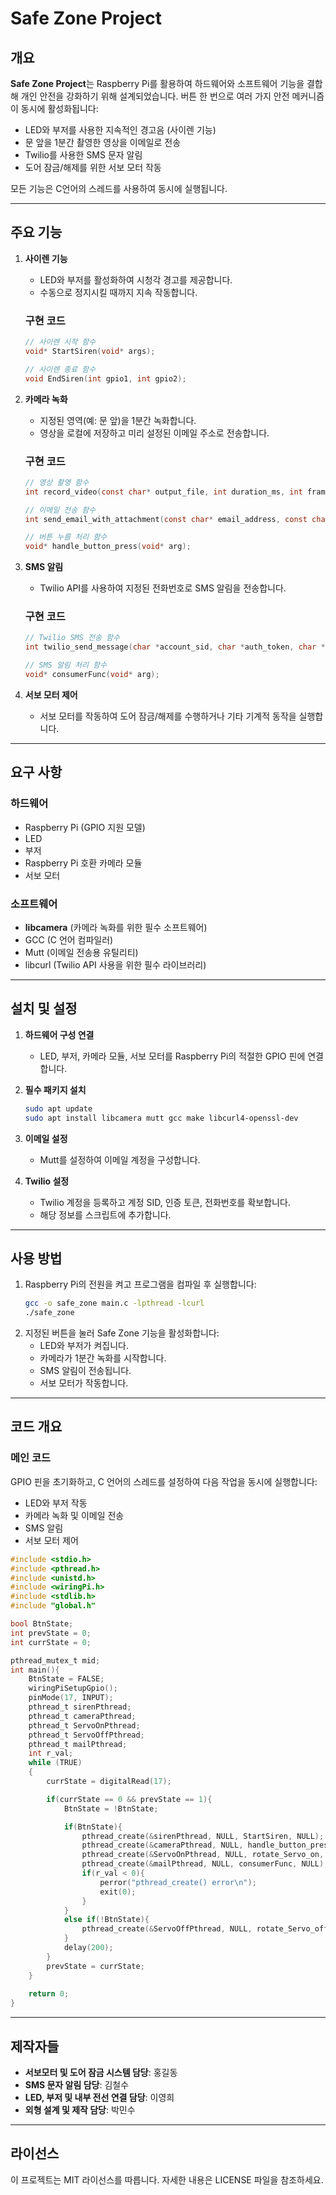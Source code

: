 # Safe Zone Project

## 개요
**Safe Zone Project**는 Raspberry Pi를 활용하여 하드웨어와 소프트웨어 기능을 결합해 개인 안전을 강화하기 위해 설계되었습니다. 버튼 한 번으로 여러 가지 안전 메커니즘이 동시에 활성화됩니다:

- LED와 부저를 사용한 지속적인 경고음 (사이렌 기능)
- 문 앞을 1분간 촬영한 영상을 이메일로 전송
- Twilio를 사용한 SMS 문자 알림
- 도어 잠금/해제를 위한 서보 모터 작동

모든 기능은 C언어의 스레드를 사용하여 동시에 실행됩니다.

---

## 주요 기능

1. **사이렌 기능**
   - LED와 부저를 활성화하여 시청각 경고를 제공합니다.
   - 수동으로 정지시킬 때까지 지속 작동합니다.

   ### 구현 코드
   ```c
   // 사이렌 시작 함수
   void* StartSiren(void* args);

   // 사이렌 종료 함수
   void EndSiren(int gpio1, int gpio2);
   ```

2. **카메라 녹화**
   - 지정된 영역(예: 문 앞)을 1분간 녹화합니다.
   - 영상을 로컬에 저장하고 미리 설정된 이메일 주소로 전송합니다.

   ### 구현 코드
   ```c
   // 영상 촬영 함수
   int record_video(const char* output_file, int duration_ms, int framerate, int width, int height);

   // 이메일 전송 함수
   int send_email_with_attachment(const char* email_address, const char* subject, const char* body, const char* attachment_path);

   // 버튼 누름 처리 함수
   void* handle_button_press(void* arg);
   ```

3. **SMS 알림**
   - Twilio API를 사용하여 지정된 전화번호로 SMS 알림을 전송합니다.

   ### 구현 코드
   ```c
   // Twilio SMS 전송 함수
   int twilio_send_message(char *account_sid, char *auth_token, char *message, char *from_number, char *to_number, char *picture_url, bool verbose);

   // SMS 알림 처리 함수
   void* consumerFunc(void* arg);
   ```

4. **서보 모터 제어**
   - 서보 모터를 작동하여 도어 잠금/해제를 수행하거나 기타 기계적 동작을 실행합니다.

---

## 요구 사항

### 하드웨어
- Raspberry Pi (GPIO 지원 모델)
- LED
- 부저
- Raspberry Pi 호환 카메라 모듈
- 서보 모터

### 소프트웨어
- **libcamera** (카메라 녹화를 위한 필수 소프트웨어)
- GCC (C 언어 컴파일러)
- Mutt (이메일 전송용 유틸리티)
- libcurl (Twilio API 사용을 위한 필수 라이브러리)

---

## 설치 및 설정

1. **하드웨어 구성 연결**
   - LED, 부저, 카메라 모듈, 서보 모터를 Raspberry Pi의 적절한 GPIO 핀에 연결합니다.

2. **필수 패키지 설치**
   ```bash
   sudo apt update
   sudo apt install libcamera mutt gcc make libcurl4-openssl-dev
   ```

3. **이메일 설정**
   - Mutt를 설정하여 이메일 계정을 구성합니다. 

4. **Twilio 설정**
   - Twilio 계정을 등록하고 계정 SID, 인증 토큰, 전화번호를 확보합니다.
   - 해당 정보를 스크립트에 추가합니다.

---

## 사용 방법

1. Raspberry Pi의 전원을 켜고 프로그램을 컴파일 후 실행합니다:
   ```bash
   gcc -o safe_zone main.c -lpthread -lcurl
   ./safe_zone
   ```
2. 지정된 버튼을 눌러 Safe Zone 기능을 활성화합니다:
   - LED와 부저가 켜집니다.
   - 카메라가 1분간 녹화를 시작합니다.
   - SMS 알림이 전송됩니다.
   - 서보 모터가 작동합니다.

---

## 코드 개요

### 메인 코드
GPIO 핀을 초기화하고, C 언어의 스레드를 설정하여 다음 작업을 동시에 실행합니다:

- LED와 부저 작동
- 카메라 녹화 및 이메일 전송
- SMS 알림
- 서보 모터 제어

```c
#include <stdio.h>
#include <pthread.h>
#include <unistd.h>
#include <wiringPi.h>
#include <stdlib.h>
#include "global.h"

bool BtnState;
int prevState = 0;
int currState = 0;

pthread_mutex_t mid;
int main(){
    BtnState = FALSE;
    wiringPiSetupGpio();
    pinMode(17, INPUT);
    pthread_t sirenPthread;
    pthread_t cameraPthread;
    pthread_t ServoOnPthread;
    pthread_t ServoOffPthread;
    pthread_t mailPthread;
    int r_val;
    while (TRUE)
    {
        currState = digitalRead(17);

        if(currState == 0 && prevState == 1){
            BtnState = !BtnState;

            if(BtnState){
                pthread_create(&sirenPthread, NULL, StartSiren, NULL);
                pthread_create(&cameraPthread, NULL, handle_button_press, NULL);
                pthread_create(&ServoOnPthread, NULL, rotate_Servo_on, NULL);
                pthread_create(&mailPthread, NULL, consumerFunc, NULL);
                if(r_val < 0){
                    perror("pthread_create() error\n");
                    exit(0);
                }
            }
            else if(!BtnState){
                pthread_create(&ServoOffPthread, NULL, rotate_Servo_off, NULL);
            }
            delay(200);
        }
        prevState = currState;
    }
    
    return 0;
}
```

---

## 제작자들

- **서보모터 및 도어 잠금 시스템 담당**: 홍길동
- **SMS 문자 알림 담당**: 김철수
- **LED, 부저 및 내부 전선 연결 담당**: 이영희
- **외형 설계 및 제작 담당**: 박민수

---

## 라이선스
이 프로젝트는 MIT 라이선스를 따릅니다. 자세한 내용은 LICENSE 파일을 참조하세요.

